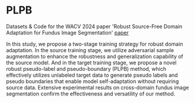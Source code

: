 # PLPB
Datasets &amp; Code for the WACV 2024 paper 'Robust Source-Free Domain Adaptation for Fundus Image Segmentation' [paper](http://arxiv.org/abs/2310.16665) 


In this study, we propose a two-stage training strategy for robust domain adaptation. In the source training stage, we utilize adversarial sample augmentation to enhance the robustness and generalization capability of the source model. And in the target training stage, we propose a novel robust pseudo-label and pseudo-boundary (PLPB) method, which effectively utilizes unlabeled target data to generate pseudo labels and pseudo boundaries that enable model self-adaptation without requiring source data. Extensive experimental results on cross-domain fundus image segmentation confirm the effectiveness and versatility of our method.
